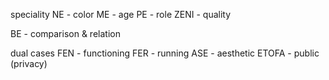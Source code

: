speciality
NE - color
ME - age
PE - role
ZENI - quality

BE - comparison & relation



dual cases
FEN - functioning
FER - running
ASE - aesthetic
ETOFA - public (privacy)